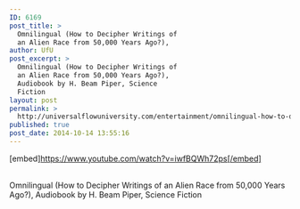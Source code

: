 ```yaml
---
ID: 6169
post_title: >
  Omnilingual (How to Decipher Writings of
  an Alien Race from 50,000 Years Ago?),
author: UfU
post_excerpt: >
  Omnilingual (How to Decipher Writings of
  an Alien Race from 50,000 Years Ago?),
  Audiobook by H. Beam Piper, Science
  Fiction
layout: post
permalink: >
  http://universalflowuniversity.com/entertainment/omnilingual-how-to-decipher-writings-of-an-alien-race-from-50000-years-ago/
published: true
post_date: 2014-10-14 13:55:16
---
```

[embed]https://www.youtube.com/watch?v=iwfBQWh72ps[/embed]</br></br>
<p>Omnilingual (How to Decipher Writings of an Alien Race from 50,000 Years Ago?), Audiobook by H. Beam Piper, Science Fiction</p>